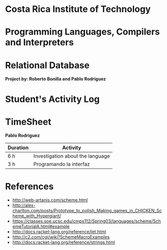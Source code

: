 # **Costa Rica Institute of Technology**
# Programming Languages, Compilers and Interpreters
# Relational Database
**Project by: Roberto Bonilla and Pablo Rodríguez**


# Student's Activity Log
# TimeSheet
**Pablo Rodriguez**

Duration  | Activity
------------- | -------------
6 h  | Investigation about the language
3 h  | Programando la interfaz


# References
* http://web-artanis.com/scheme.html
* http://alex-charlton.com/posts/Prototype_to_polish_Making_games_in_CHICKEN_Scheme_with_Hypergiant/
* https://classes.soe.ucsc.edu/cmps112/Spring03/languages/scheme/SchemeTutorialA.html#example
* http://docs.racket-lang.org/reference/let.html
* http://c2.com/cgi/wiki?SchemeMacroExamples
* http://docs.racket-lang.org/reference/strings.html